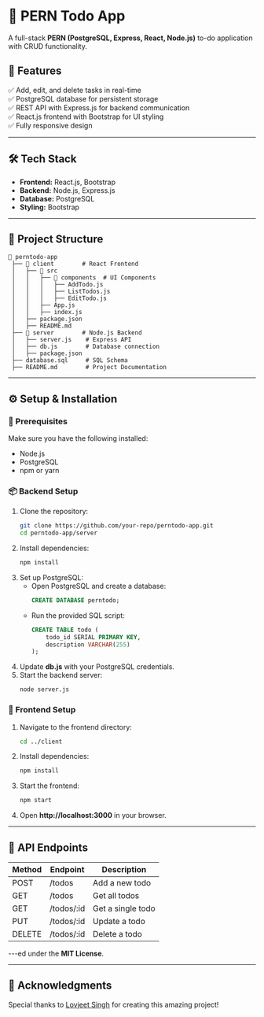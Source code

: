 # 📌 PERN Todo App
A full-stack **PERN (PostgreSQL, Express, React, Node.js)** to-do application with CRUD functionality.

## 🚀 Features
✅ Add, edit, and delete tasks in real-time  
✅ PostgreSQL database for persistent storage  
✅ REST API with Express.js for backend communication  
✅ React.js frontend with Bootstrap for UI styling  
✅ Fully responsive design  

---

## 🛠 Tech Stack
- **Frontend:** React.js, Bootstrap
- **Backend:** Node.js, Express.js
- **Database:** PostgreSQL
- **Styling:** Bootstrap

---

## 📂 Project Structure
```
📂 perntodo-app
 ├── 📁 client        # React Frontend
 │   ├── 📁 src
 │   │   ├── 📁 components  # UI Components
 │   │   │   ├── AddTodo.js
 │   │   │   ├── ListTodos.js
 │   │   │   ├── EditTodo.js
 │   │   ├── App.js
 │   │   ├── index.js
 │   ├── package.json
 │   ├── README.md
 ├── 📁 server        # Node.js Backend
 │   ├── server.js    # Express API
 │   ├── db.js        # Database connection
 │   ├── package.json
 ├── database.sql     # SQL Schema
 ├── README.md        # Project Documentation
```

---

## ⚙️ Setup & Installation
### 🔧 Prerequisites
Make sure you have the following installed:
- Node.js
- PostgreSQL
- npm or yarn

### 📦 Backend Setup
1. Clone the repository:
   ```bash
   git clone https://github.com/your-repo/perntodo-app.git
   cd perntodo-app/server
   ```
2. Install dependencies:
   ```bash
   npm install
   ```
3. Set up PostgreSQL:
   - Open PostgreSQL and create a database:
     ```sql
     CREATE DATABASE perntodo;
     ```
   - Run the provided SQL script:
     ```sql
     CREATE TABLE todo (
         todo_id SERIAL PRIMARY KEY,
         description VARCHAR(255)
     );
     ```
4. Update **db.js** with your PostgreSQL credentials.
5. Start the backend server:
   ```bash
   node server.js
   ```

### 🎨 Frontend Setup
1. Navigate to the frontend directory:
   ```bash
   cd ../client
   ```
2. Install dependencies:
   ```bash
   npm install
   ```
3. Start the frontend:
   ```bash
   npm start
   ```
4. Open **http://localhost:3000** in your browser.

---

## 📌 API Endpoints
| Method | Endpoint         | Description          |
|--------|----------------|----------------------|
| POST   | /todos         | Add a new todo       |
| GET    | /todos         | Get all todos        |
| GET    | /todos/:id     | Get a single todo    |
| PUT    | /todos/:id     | Update a todo        |
| DELETE | /todos/:id     | Delete a todo        |

---ed under the **MIT License**.

---

## 🌟 Acknowledgments
Special thanks to [Lovjeet Singh](https://github.com/LovjeetSingh) for creating this amazing project!


